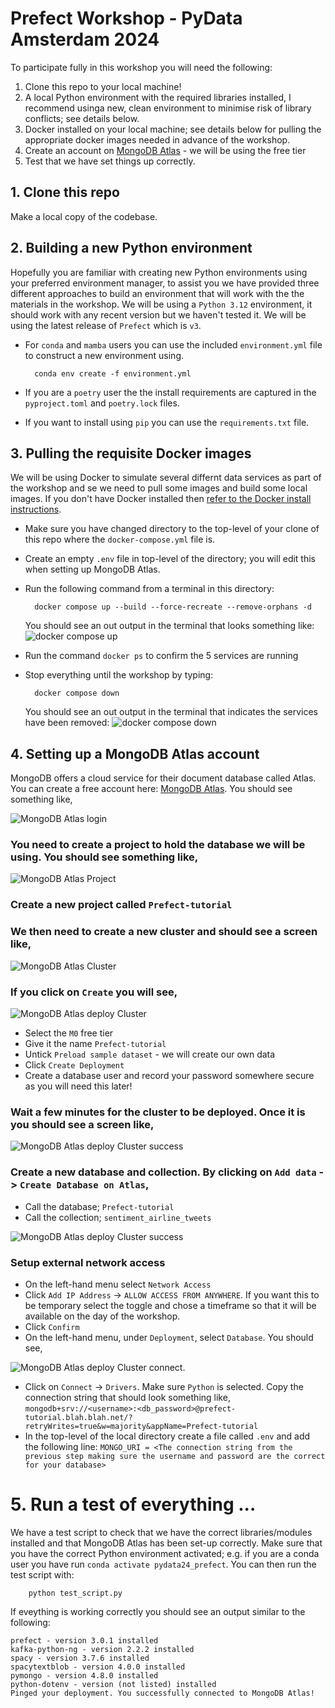 # Prefect Workshop - PyData Amsterdam 2024

To participate fully in this workshop you will need the following:
1. Clone this repo to your local machine!
2. A local Python environment with the required libraries installed, I recommend usinga  new, clean environment to minimise risk of library conflicts; see details below.
3. Docker installed on your local machine; see details below for pulling the appropriate docker images needed in advance of the workshop.
4. Create an account on [MongoDB Atlas](https://www.mongodb.com/cloud/atlas/register) - we will be using the free tier
5. Test that we have set things up correctly.

## 1. Clone this repo
Make a local copy of the codebase.

## 2. Building a new Python environment
Hopefully you are familiar with creating new Python environments using your preferred environment manager, to assist you we have provided three different approaches to build an environment that will work with the the materials in the workshop. We will be using a `Python 3.12` environment, it should work with any recent version but we haven't tested it. We will be using the latest release of `Prefect` which is `v3`.
- For `conda` and `mamba` users you can use the included `environment.yml` file to construct a new environment using. 

        conda env create -f environment.yml
  
- If you are a `poetry` user the the install requirements are captured in the `pyproject.toml` and `poetry.lock` files.
- If you want to install using `pip` you can use the `requirements.txt` file.

## 3. Pulling the requisite Docker images

We will be using Docker to simulate several differnt data services as part of the workshop and se we need to pull some images and build some local images. If you don't have Docker installed then [refer to the Docker install instructions](https://docs.docker.com/get-started/get-docker/).

- Make sure you have changed directory to the top-level of your clone of this repo where the `docker-compose.yml` file is.
- Create an empty `.env` file in top-level of the directory; you will edit this when setting up MongoDB Atlas.
- Run the following command from a terminal in this directory:

        docker compose up --build --force-recreate --remove-orphans -d
    
    You should see an out output in the terminal that looks something like: ![docker compose up](images/docker-compose-output.png)

- Run the command `docker ps` to confirm the 5 services are running
- Stop everything until the workshop by typing:

        docker compose down
   
    You should see an out output in the terminal that indicates the services have been removed: ![docker compose down](images/docker-compose-down.png)

## 4. Setting up a MongoDB Atlas account

MongoDB offers a cloud service for their document database called Atlas. You can create a free account here: [MongoDB Atlas](https://www.mongodb.com/cloud/atlas/register). You should see something like, 

![MongoDB Atlas login](images/mongodb-atlas.png)

### You need to create a project to hold the database we will be using. You should see something like, 

![MongoDB Atlas Project](images/mongo-create-project.png)

### Create a new project called `Prefect-tutorial`

### We then need to create a new cluster and should see a screen like, 

![MongoDB Atlas Cluster](images/mongodb-create-cluster.png)

### If you click on `Create` you will see, 

![MongoDB Atlas deploy Cluster ](images/mongodb-deploy-cluster.png)

- Select the `M0` free tier
- Give it the name `Prefect-tutorial`
- Untick `Preload sample dataset` - we will create our own data
- Click `Create Deployment`
- Create a database user and record your password somewhere secure as you will need this later!

### Wait a few minutes for the cluster to be deployed. Once it is you should see a screen like, 

![MongoDB Atlas deploy Cluster success](images/mongodb-success-cluster.png)

### Create a new database and collection. By clicking on `Add data` -> `Create Database on Atlas`,
- Call the database; `Prefect-tutorial`
- Call the collection; `sentiment_airline_tweets`

![MongoDB Atlas deploy Cluster success](images/mongodb-new-collection.png)

### Setup external network access

- On the left-hand menu select `Network Access`
- Click `Add IP Address` -> `ALLOW ACCESS FROM ANYWHERE`. If you want this to be temporary select the toggle and chose a timeframe so that it will be available on the day of the workshop.
- Click `Confirm`
- On the left-hand menu, under `Deployment`, select `Database`. You should see,

![MongoDB Atlas deploy Cluster connect](images/mongodb-cluster-connect.png).

- Click on `Connect` -> `Drivers`. Make sure `Python` is selected. Copy the connection string that should look something like, `mongodb+srv://<username>:<db_password>@prefect-tutorial.blah.blah.net/?retryWrites=true&w=majority&appName=Prefect-tutorial`
- In the top-level of the local directory create a file called `.env` and add the following line:
    ```MONGO_URI = <The connection string from the previous step making sure the username and password are the correct for your database>```

# 5. Run a test of everything ...

We have a test script to check that we have the correct libraries/modules installed and that MongoDB Atlas has been set-up correctly. Make sure that you have the correct Python environment activated; e.g. if you are a conda user you have run `conda activate pydata24_prefect`. You can then run the test script with:

        python test_script.py

If eveything is working correctly you should see an output similar to the following:

```
prefect - version 3.0.1 installed
kafka-python-ng - version 2.2.2 installed
spacy - version 3.7.6 installed
spacytextblob - version 4.0.0 installed
pymongo - version 4.8.0 installed
python-dotenv - version (not listed) installed
Pinged your deployment. You successfully connected to MongoDB Atlas!
```
